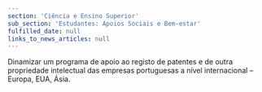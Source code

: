 ```yaml
---
section: 'Ciência e Ensino Superior'
sub_section: 'Estudantes: Apoios Sociais e Bem-estar'
fulfilled_date: null
links_to_news_articles: null
---
```


Dinamizar um programa de apoio ao registo de patentes e de outra propriedade intelectual das empresas portuguesas a nível internacional – Europa, EUA, Ásia.